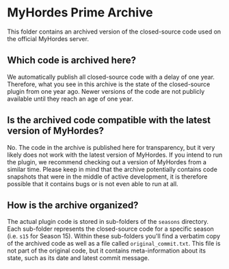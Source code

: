 # MyHordes Prime Archive

This folder contains an archived version of the closed-source code used on the official MyHordes server.

## Which code is archived here?

We automatically publish all closed-source code with a delay of one year. 
Therefore, what you see in this archive is the state of the closed-source plugin from one year ago.
Newer versions of the code are not publicly available until they reach an age of one year.

## Is the archived code compatible with the latest version of MyHordes?

No. The code in the archive is published here for transparency, but it very likely does not work with the latest version
of MyHordes. If you intend to run the plugin, we recommend checking out a version of MyHordes from a similar time.
Please keep in mind that the archive potentially contains code snapshots that were in the middle of active development,
it is therefore possible that it contains bugs or is not even able to run at all.

## How is the archive organized?

The actual plugin code is stored in sub-folders of the `seasons` directory. Each sub-folder represents the closed-source
code for a specific season (i.e. `s15` for Season 15).
Within these sub-folders you'll find a verbatim copy of the archived code as well as a file called 
`original_commit.txt`. This file is not part of the original code, but it contains meta-information about its state,
such as its date and latest commit message.